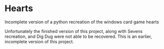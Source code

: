 # Hearts
Incomplete version of a python recreation of the windows card game hearts

Unfortunately the finished version of this project, along with Sevens recreation, and Dig Dug were not able to be recovered.
This is an earlier, incomplete version of this project.
